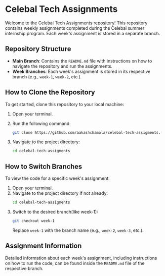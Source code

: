 # Celebal Tech Assignments

Welcome to the Celebal Tech Assignments repository!
This repository contains weekly assignments completed during the Celebal summer internship program. 
Each week's assignment is stored in a separate branch.

## Repository Structure
- **Main Branch**: Contains the `README.md` file with instructions on how to navigate the repository and run the assignments.
- **Week Branches**: Each week's assignment is stored in its respective branch (e.g., `week-1`, `week-2`, etc.).

## How to Clone the Repository
To get started, clone this repository to your local machine:
1. Open your terminal.
2. Run the following command:
   ```bash
   git clone https://github.com/aakashchamola/celebal-tech-assigments.git
   ```

3. Navigate to the project directory:
   ```bash
   cd celebal-tech-assigments
   ```

## How to Switch Branches
To view the code for a specific week's assignment:
1. Open your terminal.
2. Navigate to the project directory if not already:
   ```bash
   cd celebal-tech-assigments
   ```
3. Switch to the desired branch(like week-1):
   ```bash
   git checkout week-1
   ```
   Replace `week-1` with the branch name (e.g., `week-2`, `week-3`, etc.).


## Assignment Information
Detailed information about each week's assignment, including instructions on how to run the code, can be found inside the `README.md` file of the respective branch.